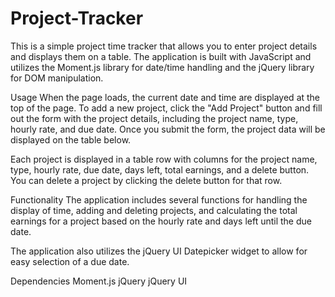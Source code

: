 # Project-Tracker

This is a simple project time tracker that allows you to enter project details and displays them on a table. The application is built with JavaScript and utilizes the Moment.js library for date/time handling and the jQuery library for DOM manipulation.

Usage
When the page loads, the current date and time are displayed at the top of the page. To add a new project, click the "Add Project" button and fill out the form with the project details, including the project name, type, hourly rate, and due date. Once you submit the form, the project data will be displayed on the table below.

Each project is displayed in a table row with columns for the project name, type, hourly rate, due date, days left, total earnings, and a delete button. You can delete a project by clicking the delete button for that row.

Functionality
The application includes several functions for handling the display of time, adding and deleting projects, and calculating the total earnings for a project based on the hourly rate and days left until the due date.

The application also utilizes the jQuery UI Datepicker widget to allow for easy selection of a due date.

Dependencies
Moment.js
jQuery
jQuery UI
